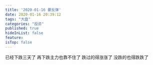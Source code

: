 ```yaml
---
title: '2020-01-16 要反弹'
date: 2020-01-16 20:39:12
tags: "大盘"
categories: "投资"
published: true
hideInList: false
feature: 
isTop: false
---
```

已经下跌三天了
再下跌主力也靠不住了
跌过的得涨涨了
没跌的也得跌跌了
<!-- more -->
